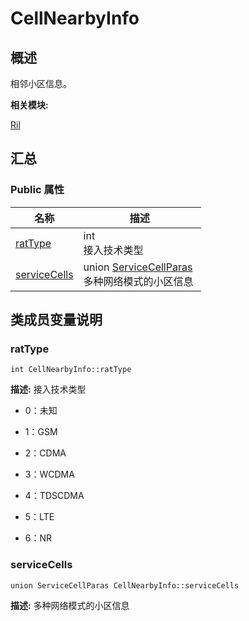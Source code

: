 # CellNearbyInfo


## 概述

相邻小区信息。

**相关模块:**

[Ril](_ril.md)


## 汇总


### Public 属性

  | 名称 | 描述 | 
| -------- | -------- |
| [ratType](#rattype) | int<br/>接入技术类型 | 
| [serviceCells](#servicecells) | union&nbsp;[ServiceCellParas](union_service_cell_paras.md)<br/>多种网络模式的小区信息&nbsp; | 


## 类成员变量说明


### ratType

  
```
int CellNearbyInfo::ratType
```
**描述:**
接入技术类型

- 0：未知

- 1：GSM

- 2：CDMA

- 3：WCDMA

- 4：TDSCDMA

- 5：LTE

- 6：NR 


### serviceCells

  
```
union ServiceCellParas CellNearbyInfo::serviceCells
```
**描述:**
多种网络模式的小区信息
